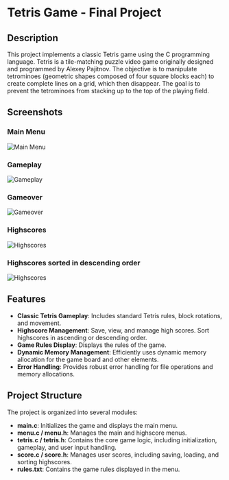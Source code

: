 # Tetris Game - Final Project

## Description

This project implements a classic Tetris game using the C programming language. Tetris is a tile-matching puzzle video game originally designed and programmed by Alexey Pajitnov. The objective is to manipulate tetrominoes (geometric shapes composed of four square blocks each) to create complete lines on a grid, which then disappear. The goal is to prevent the tetrominoes from stacking up to the top of the playing field.

## Screenshots

### Main Menu
![Main Menu](screenshots/main-menu.png)

### Gameplay
![Gameplay](screenshots/game.png)

### Gameover
![Gameover](screenshots/game_over.png)

### Highscores
![Highscores](screenshots/highscore_menu.png)

### Highscores sorted in descending order
![Highscores](screenshots/highscore_sorted_desc.png)

## Features

- **Classic Tetris Gameplay**: Includes standard Tetris rules, block rotations, and movement.
- **Highscore Management**: Save, view, and manage high scores. Sort highscores in ascending or descending order.
- **Game Rules Display**: Displays the rules of the game.
- **Dynamic Memory Management**: Efficiently uses dynamic memory allocation for the game board and other elements.
- **Error Handling**: Provides robust error handling for file operations and memory allocations.

## Project Structure

The project is organized into several modules:

- **main.c**: Initializes the game and displays the main menu.
- **menu.c / menu.h**: Manages the main and highscore menus.
- **tetris.c / tetris.h**: Contains the core game logic, including initialization, gameplay, and user input handling.
- **score.c / score.h**: Manages user scores, including saving, loading, and sorting highscores.
- **rules.txt**: Contains the game rules displayed in the menu.
